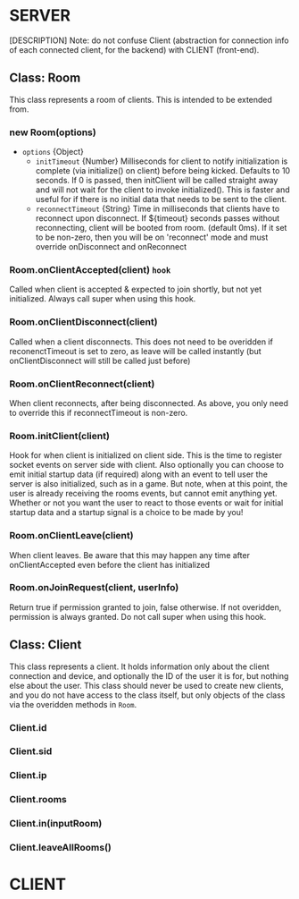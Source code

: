 # SERVER
[DESCRIPTION]
Note: do not confuse Client (abstraction for connection info of each connected client, for the backend) with CLIENT (front-end).

## Class: Room

This class represents a room of clients. This is intended to be extended from.

### new Room(options)
- `options` {Object}
  - `initTimeout` {Number} Milliseconds for client to notify initialization is complete (via initialize() on client) before being kicked. Defaults to 10 seconds. If 0 is passed, then initClient will be called straight away and will not wait for the client to invoke initialized(). This is faster and useful for if there is no initial data that needs to be sent to the client.
  - `reconnectTimeout` {String} Time in milliseconds that clients have to reconnect upon disconnect. If ${timeout} seconds passes without reconnecting, client will be booted from room. (default 0ms). If it set to be non-zero, then you will be on 'reconnect' mode and must override onDisconnect and onReconnect

### Room.onClientAccepted(client) `hook`
Called when client is accepted & expected to join shortly, but not yet initialized. Always call super when using this hook.

### Room.onClientDisconnect(client)
Called when a client disconnects. This does not need to be overidden if reconenctTimeout is set to zero, as leave will be called instantly (but onClientDisconnect will still be called just before)

### Room.onClientReconnect(client)
When client reconnects, after being disconnected. As above, you only need to override this if reconnectTimeout is non-zero.

### Room.initClient(client)
Hook for when client is initialized on client side. This is the time to register socket events on server side with client. Also optionally you can choose to emit initial startup data (if required) along with an event to tell user the server is also initialized, such as in a game. But note, when at this point, the user is already receiving the rooms events, but cannot emit anything yet. Whether or not you want the user to react to those events or wait for initial startup data and a startup signal is a choice to be made by you!

### Room.onClientLeave(client)
When client leaves. Be aware that this may happen any time after onClientAccepted even before the client has initialized

### Room.onJoinRequest(client, userInfo)
Return true if permission granted to join, false otherwise. If not overidden, permission is always granted. Do not call super when using this hook.

## Class: Client
This class represents a client. It holds information only about the client connection and device, and optionally the ID of the user it is for, but nothing else about the user. This class should never be used to create new clients, and you do not have access to the class itself, but only objects of the class via the overidden methods in `Room`.

### Client.id

### Client.sid

### Client.ip

### Client.rooms

### Client.in(inputRoom)

### Client.leaveAllRooms()


# CLIENT
